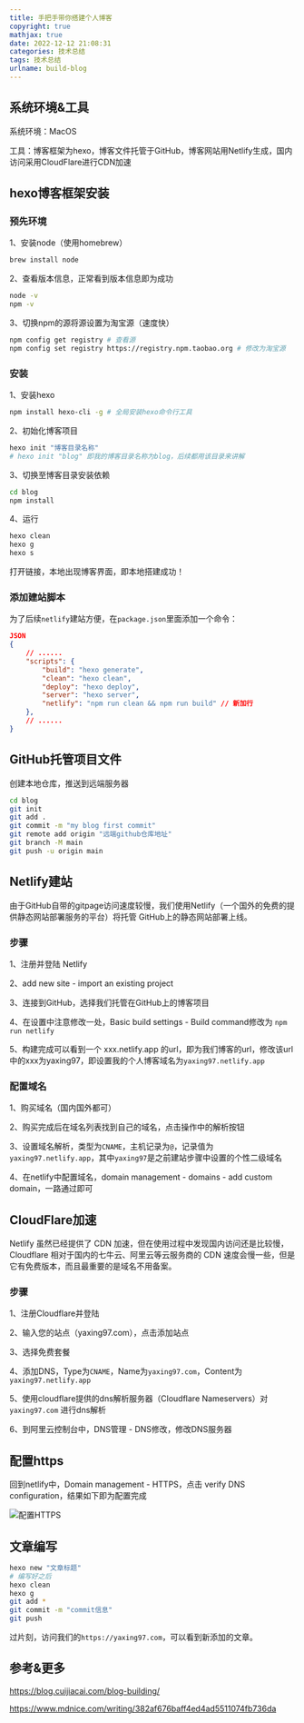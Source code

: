 ```yaml
---
title: 手把手带你搭建个人博客
copyright: true
mathjax: true
date: 2022-12-12 21:08:31
categories: 技术总结
tags: 技术总结
urlname: build-blog
---
```


## 系统环境&工具

系统环境：MacOS

工具：博客框架为hexo，博客文件托管于GitHub，博客网站用Netlify生成，国内访问采用CloudFlare进行CDN加速

<!--more-->

## hexo博客框架安装

### 预先环境

1、安装node（使用homebrew）

```bash
brew install node
```

2、查看版本信息，正常看到版本信息即为成功

```bash
node -v
npm -v
```

3、切换npm的源将源设置为淘宝源（速度快）

```bash
npm config get registry	# 查看源
npm config set registry https://registry.npm.taobao.org # 修改为淘宝源
```

### 安装

1、安装hexo

```bash
npm install hexo-cli -g # 全局安装hexo命令行工具
```

2、初始化博客项目

```bash
hexo init "博客目录名称"
# hexo init "blog" 即我的博客目录名称为blog，后续都用该目录来讲解
```

3、切换至博客目录安装依赖

```bash
cd blog
npm install
```

4、运行

```bash
hexo clean
hexo g
hexo s
```

打开链接，本地出现博客界面，即本地搭建成功！

### 添加建站脚本

为了后续`netlify`建站方便，在`package.json`里面添加一个命令：

```json
JSON
{
    // ......
    "scripts": {
        "build": "hexo generate",
        "clean": "hexo clean",
        "deploy": "hexo deploy",
        "server": "hexo server",
        "netlify": "npm run clean && npm run build" // 新加行
    },
    // ......
}
```

## GitHub托管项目文件

创建本地仓库，推送到远端服务器

```bash
cd blog
git init
git add .
git commit -m "my blog first commit"
git remote add origin "远端github仓库地址"
git branch -M main
git push -u origin main
```

## Netlify建站

由于GitHub自带的gitpage访问速度较慢，我们使用Netlify（一个国外的免费的提供静态网站部署服务的平台）将托管 GitHub上的静态网站部署上线。

### 步骤

1、注册并登陆 Netlify

2、add new site - import an existing project

3、连接到GitHub，选择我们托管在GitHub上的博客项目

4、在设置中注意修改一处，Basic build settings - Build command修改为 `npm run netlify`

5、构建完成可以看到一个 xxx.netlify.app 的url，即为我们博客的url，修改该url中的xxx为yaxing97，即设置我的个人博客域名为`yaxing97.netlify.app`

### 配置域名

1、购买域名（国内国外都可）

2、购买完成后在域名列表找到自己的域名，点击操作中的解析按钮

3、设置域名解析，类型为`CNAME`，主机记录为`@`，记录值为`yaxing97.netlify.app`，其中`yaxing97`是之前建站步骤中设置的个性二级域名

4、在netlify中配置域名，domain management - domains - add custom domain，一路通过即可

## CloudFlare加速

Netlify 虽然已经提供了 CDN 加速，但在使用过程中发现国内访问还是比较慢，Cloudflare 相对于国内的七牛云、阿里云等云服务商的 CDN 速度会慢一些，但是它有免费版本，而且最重要的是域名不用备案。

### 步骤

1、注册Cloudflare并登陆

2、输入您的站点（yaxing97.com），点击添加站点

3、选择免费套餐

4、添加DNS，Type为`CNAME`，Name为`yaxing97.com`，Content为`yaxing97.netlify.app`

5、使用cloudflare提供的dns解析服务器（Cloudflare Nameservers）对 `yaxing97.com` 进行dns解析

6、到阿里云控制台中，DNS管理 - DNS修改，修改DNS服务器

## 配置https

回到netlify中，Domain management - HTTPS，点击 verify DNS configuration，结果如下即为配置完成

![配置HTTPS](https://yaxingfang-typora.oss-cn-hangzhou.aliyuncs.com/image-20221212214817015.png)



## 文章编写

```bash
hexo new "文章标题"
# 编写好之后
hexo clean
hexo g
git add *
git commit -m "commit信息"
git push
```

过片刻，访问我们的`https://yaxing97.com`，可以看到新添加的文章。

## 参考&更多

https://blog.cuijiacai.com/blog-building/

https://www.mdnice.com/writing/382af676baff4ed4ad5511074fb736da
